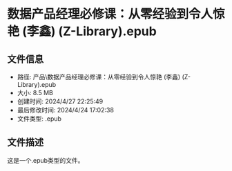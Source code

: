 ﻿# 数据产品经理必修课：从零经验到令人惊艳 (李鑫) (Z-Library).epub

## 文件信息
- 路径: 产品\数据产品经理必修课：从零经验到令人惊艳 (李鑫) (Z-Library).epub
- 大小: 8.5 MB
- 创建时间: 2024/4/27 22:25:49
- 最后修改时间: 2024/4/24 17:02:38
- 文件类型: .epub

## 文件描述
这是一个.epub类型的文件。

